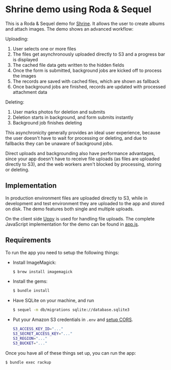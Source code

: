 # Shrine demo using Roda & Sequel

This is a Roda & Sequel demo for [Shrine]. It allows the user to create albums
and attach images. The demo shows an advanced workflow:

Uploading:

1. User selects one or more files
2. The files get asynchronously uploaded directly to S3 and a progress bar is displayed
3. The cached file data gets written to the hidden fields
4. Once the form is submitted, background jobs are kicked off to process the images
5. The records are saved with cached files, which are shown as fallback
6. Once background jobs are finished, records are updated with processed attachment data

Deleting:

1. User marks photos for deletion and submits
2. Deletion starts in background, and form submits instantly
3. Background job finishes deleting

This asynchronicity generally provides an ideal user experience, because the
user doesn't have to wait for processing or deleting, and due to fallbacks
they can be unaware of background jobs.

Direct uploads and backgrounding also have performance advantages, since your
app doesn't have to receive file uploads (as files are uploaded directly to S3),
and the web workers aren't blocked by processing, storing or deleting.

## Implementation

In production environment files are uploaded directly to S3, while in
development and test environment they are uploaded to the app and stored on
disk. The demo features both single and multiple uploads.

On the client side [Uppy] is used for handling file uploads. The complete
JavaScript implementation for the demo can be found in
[app.js](/demo/assets/js/app.js).

## Requirements

To run the app you need to setup the following things:

* Install ImageMagick:

  ```rb
  $ brew install imagemagick
  ```

* Install the gems:

  ```rb
  $ bundle install
  ```

* Have SQLite on your machine, and run

  ```sh
  $ sequel -m db/migrations sqlite://database.sqlite3
  ```

* Put your Amazon S3 credentials in `.env` and [setup CORS].

  ```sh
  S3_ACCESS_KEY_ID="..."
  S3_SECRET_ACCESS_KEY="..."
  S3_REGION="..."
  S3_BUCKET="..."
  ```

Once you have all of these things set up, you can run the app:

```sh
$ bundle exec rackup
```

[Shrine]: https://github.com/janko-m/shrine
[setup CORS]: http://docs.aws.amazon.com/AmazonS3/latest/dev/cors.html
[Uppy]: https://uppy.io
